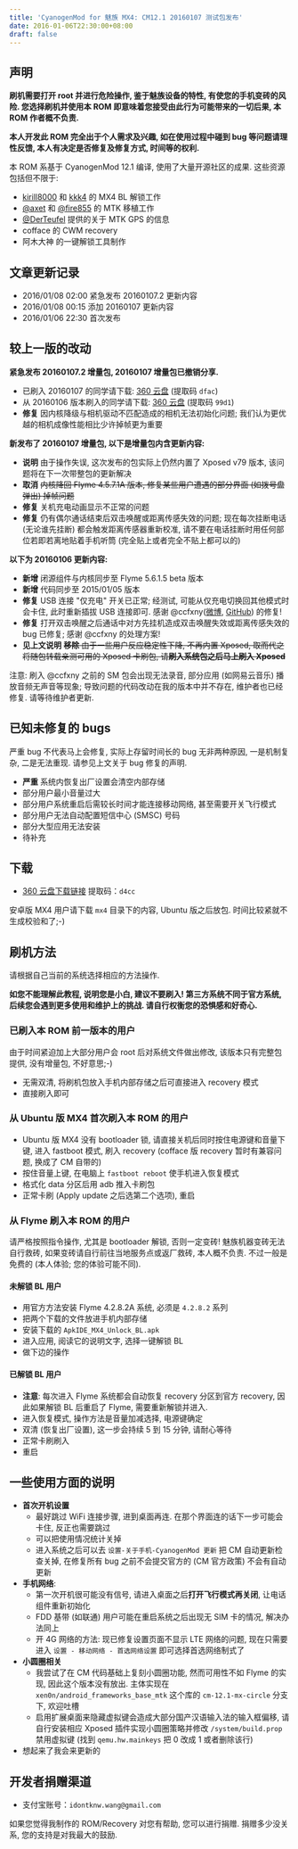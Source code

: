```yaml
---
title: 'CyanogenMod for 魅族 MX4: CM12.1 20160107 测试包发布'
date: 2016-01-06T22:30:00+08:00
draft: false
---
```



## 声明

**刷机需要打开 root 并进行危险操作, 鉴于魅族设备的特性, 有使您的手机变砖的风险.
您选择刷机并使用本 ROM 即意味着您接受由此行为可能带来的一切后果,
本 ROM 作者概不负责.**

**本人开发此 ROM 完全出于个人需求及兴趣, 如在使用过程中碰到 bug 等问题请理性反馈,
本人有决定是否修复及修复方式, 时间等的权利.**

本 ROM 系基于 CyanogenMod 12.1 编译, 使用了大量开源社区的成果. 这些资源包括但不限于:

* [kirill8000](http://4pda.ru/forum/index.php?showuser=4461476) 和 [kkk4](http://4pda.ru/forum/index.php?showuser=610367) 的 MX4 BL 解锁工作
* [@axet](https://github.com/axet) 和 [@fire855](https://github.com/fire855) 的 MTK 移植工作
* [@DerTeufel](https://github.com/DerTeufel) 提供的关于 MTK GPS 的信息
* cofface 的 CWM recovery
* 阿木大神 的一键解锁工具制作


## 文章更新记录

* 2016/01/08 02:00 紧急发布 20160107.2 更新内容
* 2016/01/08 00:15 添加 20160107 更新内容
* 2016/01/06 22:30 首次发布


## 较上一版的改动

**紧急发布 20160107.2 增量包, 20160107 增量包已撤销分享.**

* 已刷入 20160107 的同学请下载: [360 云盘](http://yunpan.cn/cuGAuZMSBCRaL) (提取码 `dfac`)
* 从 20160106 版本刷入的同学请下载: [360 云盘](http://yunpan.cn/cuGASfZPZKWcK) (提取码 `99d1`)
* **修复** 因内核降级与相机驱动不匹配造成的相机无法初始化问题; 我们认为更优越的相机成像性能相比少许掉帧更为重要

**新发布了 20160107 增量包, 以下是增量包内含更新内容:**

* **说明** 由于操作失误, 这次发布的包实际上仍然内置了 Xposed v79 版本, 该问题将在下一次带整包的更新解决
* **取消** <s>内核降回 Flyme 4.5.7.1A 版本, 修复某些用户遭遇的部分界面 (如拨号盘弹出) 掉帧问题</s>
* **修复** 关机充电动画显示不正常的问题
* **修复** 仍有偶尔通话结束后双击唤醒或距离传感失效的问题; 现在每次挂断电话 (无论谁先挂断) 都会触发距离传感器重新校准, 请不要在电话挂断时用任何部位若即若离地贴着手机听筒 (完全贴上或者完全不贴上都可以的)

**以下为 20160106 更新内容:**

* **新增** 闭源组件与内核同步至 Flyme 5.6.1.5 beta 版本
* **新增** 代码同步至 2015/01/05 版本
* **修复** USB 连接 "仅充电" 开关已正常; 经测试, 可能从仅充电切换回其他模式时会卡住, 此时重新插拔 USB 连接即可. 感谢 @ccfxny([微博](http://weibo.com/ccfxny), [GitHub](https://github.com/ccfxny)) 的修复!
* **修复** 打开双击唤醒之后通话中对方先挂机造成双击唤醒失效或距离传感失效的 bug 已修复; 感谢 @ccfxny 的处理方案!
* **见上文说明** <s>**移除** 由于一些用户反应稳定性下降, 不再内置 Xposed, 取而代之将随包转载亲测可用的 Xposed 卡刷包, 请**刷入系统包之后马上刷入 Xposed**</s>

注意: 刷入 @ccfxny 之前的 SM 包会出现无法录音, 部分应用 (如网易云音乐) 播放音频无声音等现象; 导致问题的代码改动在我的版本中并不存在, 维护者也已经修复. 请等待维护者更新.


## 已知未修复的 bugs

严重 bug 不代表马上会修复, 实际上存留时间长的 bug 无非两种原因, 一是机制复杂,
二是无法重现. 请参见上文关于 bug 修复的声明.

* **严重** 系统内恢复出厂设置会清空内部存储
* 部分用户最小音量过大
* 部分用户系统重启后需较长时间才能连接移动网络, 甚至需要开关飞行模式
* 部分用户无法自动配置短信中心 (SMSC) 号码
* 部分大型应用无法安装
* 待补充


## 下载

* [360 云盘下载链接][360-yunpan] 提取码：`d4cc`

安卓版 MX4 用户请下载 `mx4` 目录下的内容, Ubuntu 版之后放包. 时间比较紧就不生成校验和了;-)

<!-- [baidupan]: -->
[360-yunpan]: https://yunpan.cn/cutLXewBzqUKp


## 刷机方法

请根据自己当前的系统选择相应的方法操作.

**如您不能理解此教程, 说明您是小白, 建议不要刷入! 第三方系统不同于官方系统, 后续您会遇到更多使用和维护上的挑战. 请自行权衡您的恐惧感和好奇心.**


### 已刷入本 ROM 前一版本的用户

由于时间紧迫加上大部分用户会 root 后对系统文件做出修改, 该版本只有完整包提供, 没有增量包, 不好意思;-)

* 无需双清, 将刷机包放入手机内部存储之后可直接进入 recovery 模式
* 直接刷入即可


### 从 Ubuntu 版 MX4 首次刷入本 ROM 的用户

* Ubuntu 版 MX4 没有 bootloader 锁, 请直接关机后同时按住电源键和音量下键, 进入 fastboot 模式, 刷入 recovery (cofface 版 recovery 暂时有兼容问题, 换成了 CM 自带的)
* 按住音量上键, 在电脑上 `fastboot reboot` 使手机进入恢复模式
* 格式化 data 分区后用 adb 推入卡刷包
* 正常卡刷 (Apply update 之后选第二个选项), 重启


### 从 Flyme 刷入本 ROM 的用户

请严格按照指令操作, 尤其是 bootloader 解锁, 否则一定变砖!
魅族机器变砖无法自行救砖, 如果变砖请自行前往当地服务点或返厂救砖, 本人概不负责.
不过一般是免费的 (本人体验; 您的体验可能不同).


#### 未解锁 BL 用户

* 用官方方法安装 Flyme 4.2.8.2A 系统, 必须是 `4.2.8.2` 系列
* 把两个下载的文件放进手机内部存储
* 安装下载的 `ApkIDE_MX4_Unlock_BL.apk`
* 进入应用, 阅读它的说明文字, 选择一键解锁 BL
* 做下边的操作


#### 已解锁 BL 用户

* **注意**: 每次进入 Flyme 系统都会自动恢复 recovery 分区到官方 recovery, 因此如果解锁 BL 后重启了 Flyme, 需要重新解锁并进入.
* 进入恢复模式, 操作方法是音量加减选择, 电源键确定
* 双清 (恢复出厂设置), 这一步会持续 5 到 15 分钟, 请耐心等待
* 正常卡刷刷入
* 重启


## 一些使用方面的说明

* **首次开机设置**
    - 最好跳过 WiFi 连接步骤, 进到桌面再连. 在那个界面连的话下一步可能会卡住, 反正也需要跳过
    - 可以把使用情况统计关掉
    - 进入系统之后可以去 `设置-关于手机-CyanogenMod 更新` 把 CM 自动更新检查关掉, 在修复所有 bug 之前不会提交官方的 (CM 官方政策) 不会有自动更新
* **手机网络**:
    - 第一次开机很可能没有信号, 请进入桌面之后**打开飞行模式再关闭**, 让电话组件重新初始化
    - FDD 基带 (如联通) 用户可能在重启系统之后出现无 SIM 卡的情况, 解决办法同上
    - 开 4G 网络的方法: 现已修复设置页面不显示 LTE 网络的问题, 现在只需要进入 `设置 - 移动网络 - 首选网络设置` 即可选择首选网络制式了
* **小圆圈相关**
    - 我尝试了在 CM 代码基础上复刻小圆圈功能, 然而可用性不如 Flyme 的实现, 因此这个版本没有放出. 主体实现在 `xen0n/android_frameworks_base_mtk` 这个库的 `cm-12.1-mx-circle` 分支下, 欢迎吐槽
    - 启用扩展桌面来隐藏虚拟键会造成大部分国产汉语输入法的输入框偏移, 请自行安装相应 Xposed 插件实现小圆圈策略并修改 `/system/build.prop` 禁用虚拟键 (找到 `qemu.hw.mainkeys` 把 0 改成 1 或者删除该行)
* 想起来了我会来更新的


## 开发者捐赠渠道

* 支付宝账号：`idontknw.wang@gmail.com`

如果您觉得我制作的 ROM/Recovery 对您有帮助, 您可以进行捐赠.
捐赠多少没关系, 您的支持是对我最大的鼓励.


<!-- vim:set ai et ts=4 sw=4 sts=4 fenc=utf-8: -->
